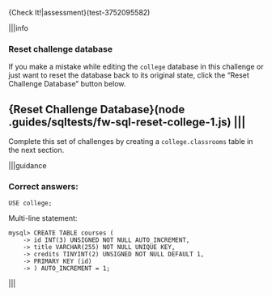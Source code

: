 {Check It!|assessment}(test-3752095582)

|||info
### Reset challenge database
If you make a mistake while editing the `college` database in this challenge or just want to reset the database back to its original state, click the “Reset Challenge Database” button below.

{Reset Challenge Database}(node .guides/sqltests/fw-sql-reset-college-1.js)
|||
---

Complete this set of challenges by creating a `college.classrooms` table in the next section.

|||guidance
### Correct answers:

`USE college;`

Multi-line statement:

```
mysql> CREATE TABLE courses (
    -> id INT(3) UNSIGNED NOT NULL AUTO_INCREMENT,
    -> title VARCHAR(255) NOT NULL UNIQUE KEY,
    -> credits TINYINT(2) UNSIGNED NOT NULL DEFAULT 1,
    -> PRIMARY KEY (id)
    -> ) AUTO_INCREMENT = 1;
```

|||